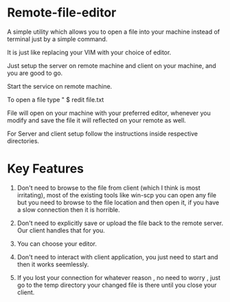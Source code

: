# Remote-file-editor
A simple utility which allows you to open a file into your machine instead of terminal just by a simple command.


It is just like replacing your VIM with your choice of editor.

Just setup the server on remote machine and client on your machine, and you are good to go.

Start the service on remote machine.

To open a file type " $ redit file.txt 

File will open on your machine with your preferred editor, whenever you modify and save the file it will reflected on your 
remote as well.


For Server and client setup follow the instructions inside respective directories.

# Key Features
1. Don't need to browse to the file from client (which I think is most irritating), most of the existing tools like win-scp you can open any file but you need to browse to the file location and then open it, if you have a slow connection then it is horrible.

2. Don't need to explicitly save or upload the file back to the remote server. Our client handles that for you.

3. You can choose your editor.

4. Don't need to interact with client application, you just need to start and then it works seemlessly.

5. If you lost your connection for whatever reason , no need to worry , just go to the temp directory your changed file is there until you close your client.
